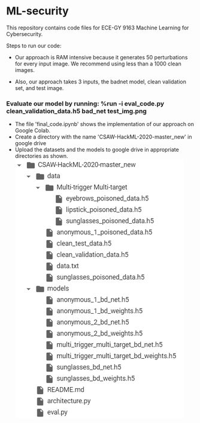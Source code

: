 # ML-security

This repository contains code files for ECE-GY 9163 Machine Learning for Cybersecurity.

Steps to run our code:

* Our approach is RAM intensive because it generates 50 perturbations for every input image. We recommend using less than a 1000 clean images.
 
* Also, our approach takes 3 inputs, the badnet model, clean validation set, and test image.

<h3> Evaluate our model by running: %run -i eval_code.py    clean_validation_data.h5    bad_net   test_img.png</h3>

* The file 'final_code.ipynb' shows the implementation of our approach on Google Colab. 
* Create a directory with the name 'CSAW-HackML-2020-master_new' in google drive 
* Upload the datasets and the models to google drive in appropriate directories as shown.
![](ml_sec_dir_str.png)
  
  



